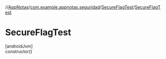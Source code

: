//[AppNotas](../../../index.md)/[com.example.appnotas.seguridad](../index.md)/[SecureFlagTest](index.md)/[SecureFlagTest](-secure-flag-test.md)

# SecureFlagTest

[androidJvm]\
constructor()
